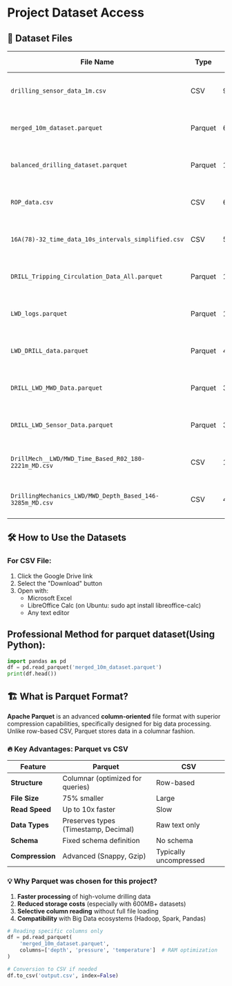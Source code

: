 # Project Dataset Access

## 📁 Dataset Files
| File Name | Type | Size | Access Link | Viewing Tools |
|----------|-----|-----|-------------|------------------|
| `drilling_sensor_data_1m.csv` | CSV | 96MB | [Download from Google Drive](https://drive.google.com/file/d/1wvTqjpmhjLuOepNzxOX9VyNMOxwEFt0B/view?usp=drive_link) | Excel, LibreOffice, Notepad++ |
| `merged_10m_dataset.parquet` | Parquet | 663MB | [Download from Google Drive](https://drive.google.com/file/d/1--OvgMkTGYsZOGbGarp_PANcyDGDHfHw/view?usp=drive_link) | Online tools or Python/Pandas |
| `balanced_drilling_dataset.parquet` | Parquet | 1.77GB | [Download from Google Drive](https://drive.google.com/file/d/1IOtWthS4YkGoTj-ytF1ZsgGIlMeJof_R/view?usp=drive_link) | Online tools or Python/Pandas |
| `ROP_data.csv` | CSV | 614KB | [Download from Google Drive](https://drive.google.com/file/d/1LSyvWoXo1YBWiazjmwMF7NOU4ajRmg7k/view?usp=drive_link) | Excel, LibreOffice, Notepad++ |
| `16A(78)-32_time_data_10s_intervals_simplified.csv` | CSV | 52.2MB | [Download from Google Drive](https://drive.google.com/file/d/1ooxMee6LruQNcCCvyKz3gg0kIV0-2EI-/view?usp=drive_link) | Excel, LibreOffice, Notepad++ |
| `DRILL_Tripping_Circulation_Data_All.parquet` | Parquet | 19.6MB | [Download from Google Drive](https://drive.google.com/file/d/1ZPLPAeUEf5gHJ6s5h8ieZaQHWROhxR0t/view?usp=drive_link) | Online tools or Python/Pandas |
| `LWD_logs.parquet` | Parquet | 109MB | [Download from Google Drive](https://drive.google.com/file/d/1ITLy2wHAz-ZewVQamrwj2MSJ3iCxrgK3/view?usp=drive_link) | Online tools or Python/Pandas |
| `LWD_DRILL_data.parquet` | Parquet | 4.3MB | [Download from Google Drive](https://drive.google.com/file/d/1S5bogaZQeLuHdM13U-hhnyC60Cf5mHIC/view?usp=drive_link) | Online tools or Python/Pandas |
| `DRILL_LWD_MWD_Data.parquet` | Parquet | 3MB | [Download from Google Drive](https://drive.google.com/file/d/13TO0IDGZ6PWi4eyMpn3dPDmfQXHTcD6l/view?usp=drive_link) | Online tools or Python/Pandas |
| `DRILL_LWD_Sensor_Data.parquet` | Parquet | 3MB | [Download from Google Drive](https://drive.google.com/file/d/1V8LKcmAMDApcP1FjBjKi96gO_UsQ3fje/view?usp=drive_link) | Online tools or Python/Pandas |
| `DrillMech__LWD/MWD_Time_Based_R02_180-2221m_MD.csv` | CSV | 12MB | [Download from Google Drive](https://drive.google.com/file/d/1UDMVufdhoOvwWAeH7oHqDKaza5oX8X7Q/view?usp=drive_link) | Excel, LibreOffice, Notepad++ |
| `DrillingMechanics_LWD/MWD_Depth_Based_146-3285m_MD.csv` | CSV | 4.3MB | [Download from Google Drive](https://drive.google.com/file/d/1v9hVIzINqVMrqo4zN29f6G26jMqG9SjN/view?usp=drive_link) | Excel, LibreOffice, Notepad++ |

## 🛠 How to Use the Datasets

### For CSV File:
1. Click the Google Drive link
2. Select the "Download" button
3. Open with:
   - Microsoft Excel
   - LibreOffice Calc (on Ubuntu: sudo apt install libreoffice-calc)
   - Any text editor

## Professional Method for parquet dataset(Using Python):
```python
import pandas as pd
df = pd.read_parquet('merged_10m_dataset.parquet')
print(df.head())
```

## 🏗️ What is Parquet Format?
**Apache Parquet** is an advanced **column-oriented** file format with superior compression capabilities, specifically designed for big data processing. Unlike row-based CSV, Parquet stores data in a columnar fashion.

### 🔥 Key Advantages: Parquet vs CSV

| Feature          | Parquet                          | CSV                     |
|----------------|----------------------------------|-------------------------|
| **Structure**   | Columnar (optimized for queries) | Row-based               |
| **File Size**   | 75% smaller                      | Large                   |
| **Read Speed**  | Up to 10x faster                 | Slow                    |
| **Data Types**  | Preserves types (Timestamp, Decimal)| Raw text only         |
| **Schema**      | Fixed schema definition          | No schema               |
| **Compression** | Advanced (Snappy, Gzip)          | Typically uncompressed  |

### 💡 Why Parquet was chosen for this project?
1. **Faster processing** of high-volume drilling data
2. **Reduced storage costs** (especially with 600MB+ datasets)
3. **Selective column reading** without full file loading
4. **Compatibility** with Big Data ecosystems (Hadoop, Spark, Pandas)

```python
# Reading specific columns only
df = pd.read_parquet(
    'merged_10m_dataset.parquet',
    columns=['depth', 'pressure', 'temperature']  # RAM optimization
)

# Conversion to CSV if needed
df.to_csv('output.csv', index=False)
